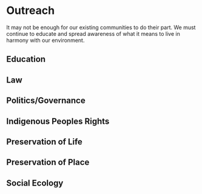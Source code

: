 # Outreach
It may not be enough for our existing communities to do their part. We must continue to educate and spread awareness of what it means to live in harmony with our environment.

## Education

## Law

## Politics/Governance

## Indigenous Peoples Rights

## Preservation of Life

## Preservation of Place 

## Social Ecology

